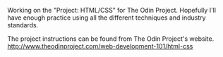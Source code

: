 Working on the "Project: HTML/CSS" for The Odin Project.  Hopefully I'll have enough practice using all the different techniques and industry standards.

The project instructions can be found from The Odin Project's website.  http://www.theodinproject.com/web-development-101/html-css
